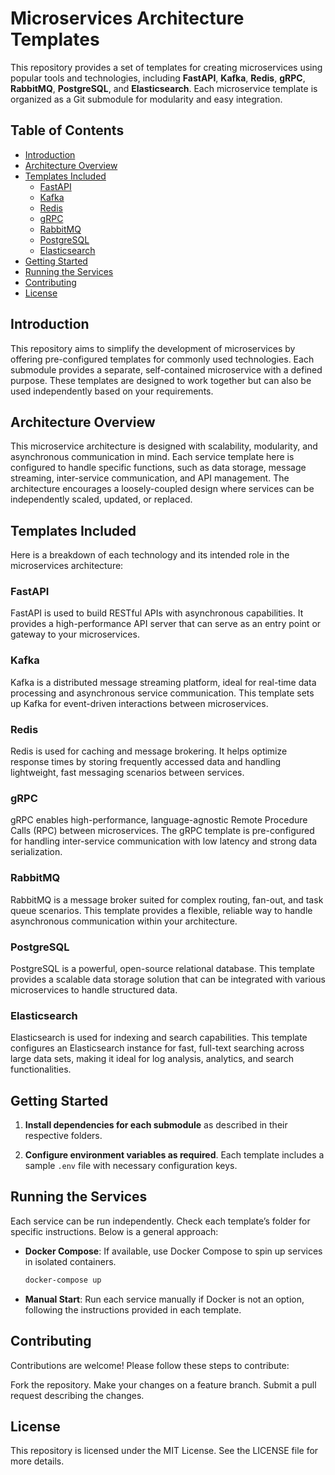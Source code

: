 # Microservices Architecture Templates

This repository provides a set of templates for creating microservices using popular tools and technologies, including **FastAPI**, **Kafka**, **Redis**, **gRPC**, **RabbitMQ**, **PostgreSQL**, and **Elasticsearch**. Each microservice template is organized as a Git submodule for modularity and easy integration.

## Table of Contents
- [Introduction](#introduction)
- [Architecture Overview](#architecture-overview)
- [Templates Included](#templates-included)
  - [FastAPI](#fastapi)
  - [Kafka](#kafka)
  - [Redis](#redis)
  - [gRPC](#grpc)
  - [RabbitMQ](#rabbitmq)
  - [PostgreSQL](#postgresql)
  - [Elasticsearch](#elasticsearch)
- [Getting Started](#getting-started)
- [Running the Services](#running-the-services)
- [Contributing](#contributing)
- [License](#license)

## Introduction
This repository aims to simplify the development of microservices by offering pre-configured templates for commonly used technologies. Each submodule provides a separate, self-contained microservice with a defined purpose. These templates are designed to work together but can also be used independently based on your requirements.

## Architecture Overview
This microservice architecture is designed with scalability, modularity, and asynchronous communication in mind. Each service template here is configured to handle specific functions, such as data storage, message streaming, inter-service communication, and API management. The architecture encourages a loosely-coupled design where services can be independently scaled, updated, or replaced.

## Templates Included
Here is a breakdown of each technology and its intended role in the microservices architecture:

### FastAPI
FastAPI is used to build RESTful APIs with asynchronous capabilities. It provides a high-performance API server that can serve as an entry point or gateway to your microservices.

### Kafka
Kafka is a distributed message streaming platform, ideal for real-time data processing and asynchronous service communication. This template sets up Kafka for event-driven interactions between microservices.

### Redis
Redis is used for caching and message brokering. It helps optimize response times by storing frequently accessed data and handling lightweight, fast messaging scenarios between services.

### gRPC
gRPC enables high-performance, language-agnostic Remote Procedure Calls (RPC) between microservices. The gRPC template is pre-configured for handling inter-service communication with low latency and strong data serialization.

### RabbitMQ
RabbitMQ is a message broker suited for complex routing, fan-out, and task queue scenarios. This template provides a flexible, reliable way to handle asynchronous communication within your architecture.

### PostgreSQL
PostgreSQL is a powerful, open-source relational database. This template provides a scalable data storage solution that can be integrated with various microservices to handle structured data.

### Elasticsearch
Elasticsearch is used for indexing and search capabilities. This template configures an Elasticsearch instance for fast, full-text searching across large data sets, making it ideal for log analysis, analytics, and search functionalities.

## Getting Started
1. **Install dependencies for each submodule** as described in their respective folders.

2. **Configure environment variables as required**. Each template includes a sample `.env` file with necessary configuration keys.

## Running the Services
Each service can be run independently. Check each template’s folder for specific instructions. Below is a general approach:

- **Docker Compose**: If available, use Docker Compose to spin up services in isolated containers.
  ```bash
  docker-compose up
  ```
- **Manual Start**: Run each service manually if Docker is not an option, following the instructions provided in each template.


## Contributing

Contributions are welcome! Please follow these steps to contribute:

Fork the repository.
Make your changes on a feature branch.
Submit a pull request describing the changes.

## License

This repository is licensed under the MIT License. See the LICENSE file for more details.